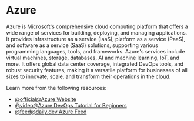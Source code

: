 # Azure

Azure is Microsoft's comprehensive cloud computing platform that offers a wide range of services for building, deploying, and managing applications. It provides infrastructure as a service (IaaS), platform as a service (PaaS), and software as a service (SaaS) solutions, supporting various programming languages, tools, and frameworks. Azure's services include virtual machines, storage, databases, AI and machine learning, IoT, and more. It offers global data center coverage, integrated DevOps tools, and robust security features, making it a versatile platform for businesses of all sizes to innovate, scale, and transform their operations in the cloud.

Learn more from the following resources:

- [@official@Azure Website](https://azure.microsoft.com)
- [@video@Azure DevOps Tutorial for Beginners](https://www.youtube.com/watch?v=4BibQ69MD8c)
- [@feed@daily.dev Azure Feed](https://app.daily.dev/tags/azure)